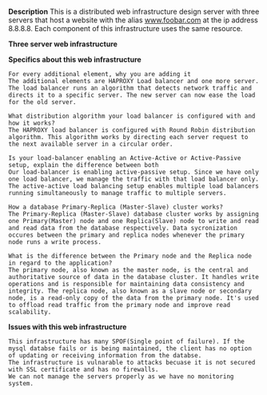 **Description**
This is a distributed web infrastructure design server with three servers that host a website with the alias www.foobar.com at the ip address 8.8.8.8. Each component of this infrastructure uses the same resource.

**Three server web infrastructure**

**Specifics about this web infrastructure**
	
    For every additional element, why you are adding it
	The additional elements are HAPROXY Load balancer and one more server. The load balancer runs an algorithm that detects network traffic and directs it to a specific server. The new server can now ease the load for the old server.

    What distribution algorithm your load balancer is configured with and how it works?
	The HAPROXY load balancer is configured with Round Robin distribution algorithm. This algorithm works by directing each server request to the next available server in a circular order.

    Is your load-balancer enabling an Active-Active or Active-Passive setup, explain the difference between both
	Our load-balancer is enabling active-passive setup. Since we have only one load balancer, we manage the traffic with that load balancer only. The active-active load balancing setup enables multiple load balancers running simultaneously to manage traffic to multiple servers.

    How a database Primary-Replica (Master-Slave) cluster works?
	The Primary-Replica (Master-Slave) database cluster works by assigning one Primary(Master) node and one Replica(Slave) node to write and read and read data from the database respectively. Data sycronization occures between the primary and replica nodes whenever the primary node runs a write process.

    What is the difference between the Primary node and the Replica node in regard to the application?
	The primary node, also known as the master node, is the central and authoritative source of data in the database cluster. It handles write operations and is responsible for maintaining data consistency and integrity. The replica node, also known as a slave node or secondary node, is a read-only copy of the data from the primary node. It's used to offload read traffic from the primary node and improve read scalability.

**Issues with this web infrastructure**

	This infrastructure has many SPOF(Single point of failure). If the mysql databse fails or is being maintained, the client has no option of updating or receiving information from the databse.
	The infrastructure is vulnarable to attacks becuase it is not secured with SSL certificate and has no firewalls.
	We can not manage the servers properly as we have no monitoring system.
